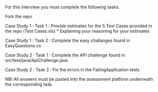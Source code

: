 For this interview you must complete the following tasks:

Fork the repo

Case Study 1 : Task 1 : Provide estimates for the 5 Test Cases provided in the repo (Test Cases.xls) 
             * Explaining your reasoning for your estimates

Case Study 1 : Task 2 : Complete the easy challanges found in EasyQuestions.cs

Case Study 2 : Task 1 : Complete the API challenge found in src/test/java/ApiChallenge.java

Case Study 2 : Task 2 : Fix the errors in the FailingApplication tests

NB! All answers must be pasted into the assessment platform underneath the corresponding task.
